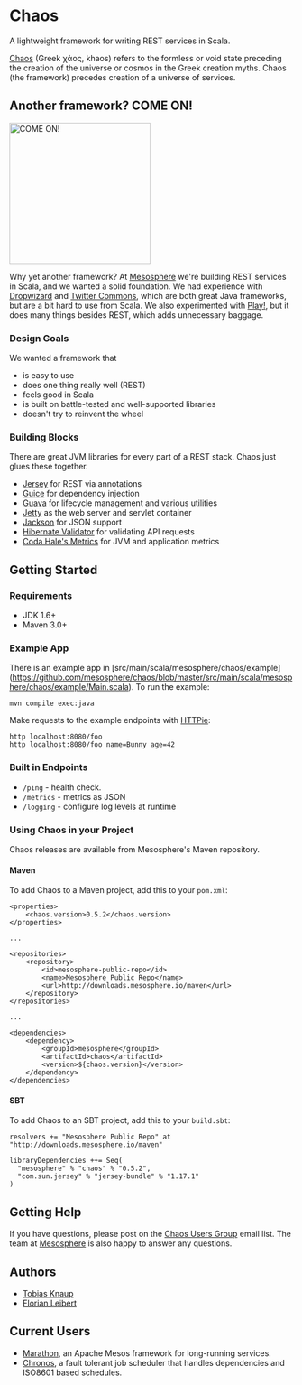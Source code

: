 # Chaos

A lightweight framework for writing REST services in Scala.

[Chaos](https://en.wikipedia.org/wiki/Chaos_%28cosmogony%29) (Greek χάος, khaos) refers to the formless or void state preceding the creation of the universe or cosmos in the Greek creation myths. Chaos (the framework) precedes creation of a universe of services.

## Another framework? COME ON!

<img src="http://25.media.tumblr.com/84c8ce7dd9d89bfcca79788f763cb97e/tumblr_mngx21FyhC1qa8jwfo1_500.gif" width="250" alt="COME ON!">

Why yet another framework? At [Mesosphere](http://mesosphere.io) we're building REST services in Scala, and we wanted a solid foundation. We had experience with [Dropwizard](https://github.com/dropwizard/dropwizard) and [Twitter Commons](https://github.com/twitter/commons), which are both great Java frameworks, but are a bit hard to use from Scala.
We also experimented with [Play!](https://github.com/playframework/playframework), but it does many things besides REST, which adds unnecessary baggage.

### Design Goals

We wanted a framework that

* is easy to use
* does one thing really well (REST)
* feels good in Scala
* is built on battle-tested and well-supported libraries
* doesn't try to reinvent the wheel

### Building Blocks

There are great JVM libraries for every part of a REST stack. Chaos just glues these together.

* [Jersey](https://jersey.java.net/) for REST via annotations
* [Guice](https://code.google.com/p/google-guice/) for dependency injection
* [Guava](https://code.google.com/p/guava-libraries/) for lifecycle management and various utilities
* [Jetty](http://www.eclipse.org/jetty/) as the web server and servlet container
* [Jackson](http://wiki.fasterxml.com/JacksonHome) for JSON support
* [Hibernate Validator](http://www.hibernate.org/subprojects/validator.html) for validating API requests
* [Coda Hale's Metrics](https://github.com/codahale/metrics) for JVM and application metrics

## Getting Started

### Requirements

* JDK 1.6+
* Maven 3.0+

### Example App

There is an example app in [src/main/scala/mesosphere/chaos/example]
(https://github.com/mesosphere/chaos/blob/master/src/main/scala/mesosphere/chaos/example/Main.scala). To run the example:

    mvn compile exec:java

Make requests to the example endpoints with [HTTPie](https://github.com/jkbr/httpie):

    http localhost:8080/foo
    http localhost:8080/foo name=Bunny age=42

### Built in Endpoints

* `/ping` - health check.
* `/metrics` - metrics as JSON
* `/logging` - configure log levels at runtime

### Using Chaos in your Project

Chaos releases are available from Mesosphere's Maven repository.

#### Maven

To add Chaos to a Maven project, add this to your `pom.xml`:

    <properties>
        <chaos.version>0.5.2</chaos.version>
    </properties>

    ...

    <repositories>
        <repository>
            <id>mesosphere-public-repo</id>
            <name>Mesosphere Public Repo</name>
            <url>http://downloads.mesosphere.io/maven</url>
        </repository>
    </repositories>

    ...

    <dependencies>
        <dependency>
            <groupId>mesosphere</groupId>
            <artifactId>chaos</artifactId>
            <version>${chaos.version}</version>
        </dependency>
    </dependencies>

#### SBT

To add Chaos to an SBT project, add this to your `build.sbt`:

    resolvers += "Mesosphere Public Repo" at "http://downloads.mesosphere.io/maven"
    
    libraryDependencies ++= Seq(
      "mesosphere" % "chaos" % "0.5.2",
      "com.sun.jersey" % "jersey-bundle" % "1.17.1"
    )


## Getting Help

If you have questions, please post on the [Chaos Users Group](https://groups.google.com/forum/?hl=en#!forum/chaos-users) email list.
The team at [Mesosphere](http://mesosphere.io) is also happy to answer any questions.

## Authors

* [Tobias Knaup](https://github.com/guenter)
* [Florian Leibert](https://github.com/florianleibert)

## Current Users

* [Marathon](https://github.com/mesosphere/marathon), an Apache Mesos framework for long-running services.
* [Chronos](https://github.com/airbnb/chronos), a fault tolerant job scheduler that handles dependencies and ISO8601 based schedules.
